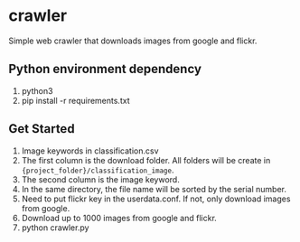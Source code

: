 # crawler
Simple web crawler that downloads images from google and flickr.

## Python environment dependency
1. python3
2. pip install -r requirements.txt

## Get Started
1. Image keywords in classification.csv
  1. The first column is the download folder. All folders will be create in ```{project_folder}/classification_image```.
  2. The second column is the image keyword.
  3. In the same directory, the file name will be sorted by the serial number.
2. Need to put flickr key in the userdata.conf. If not, only download images from google.
3. Download up to 1000 images from google and flickr.
4. python crawler.py
